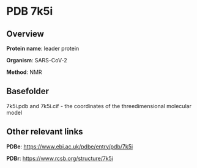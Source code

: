 # PDB 7k5i

## Overview

**Protein name**: leader protein

**Organism**: SARS-CoV-2

**Method**: NMR



## Basefolder

7k5i.pdb and 7k5i.cif - the coordinates of the threedimensional molecular model



## Other relevant links 
**PDBe**:  https://www.ebi.ac.uk/pdbe/entry/pdb/7k5i
 
**PDBr**: https://www.rcsb.org/structure/7k5i 
